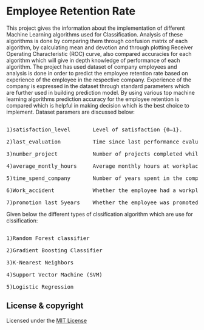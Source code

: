 # Employee Retention Rate
This project gives the information about the implementation of different Machine Learning algorithms used for Classification. Analysis of these algorithms is done by comparing them through confusion matrix of each algorithm, by calculating mean and devotion and through plotting Receiver Operating Characteristic (ROC) curve, also compared accuracies for each algorithm which will give in depth knowledge of performance of each algorithm. The project has used dataset of company employees and analysis is done in order to predict the employee retention rate based on experience of the employee in the respective company. Experience of the company is expressed in the dataset through standard parameters which are further used in building prediction model. By using various top machine learning algorithms prediction accuracy for the employee retention is compared which is helpful in making decision which is the best choice to implement. Dataset paramers are discussed below:
<pre><br>1)satisfaction_level       Level of satisfaction {0–1}.
    <br>2)last_evaluation          Time since last performance evaluation (in years).
    <br>3)number_project           Number of projects completed while at work.
    <br>4)average_montly_hours     Average monthly hours at workplace.
    <br>5)time_spend_company       Number of years spent in the company.
    <br>6)Work_accident            Whether the employee had a workplace accident.
    <br>7)promotion_last_5years    Whether the employee was promoted in the last five years.</pre>
    
Given below the different types of clssification algorithm which are use for clssification:
<pre><br>1)Random Forest classifier
    <br>2)Gradient Boosting Classifier
    <br>3)K-Nearest Neighbors
    <br>4)Support Vector Machine (SVM)
    <br>5)Logistic Regression</pre>

## License & copyright
Licensed under the [MIT License](LICENSE)
